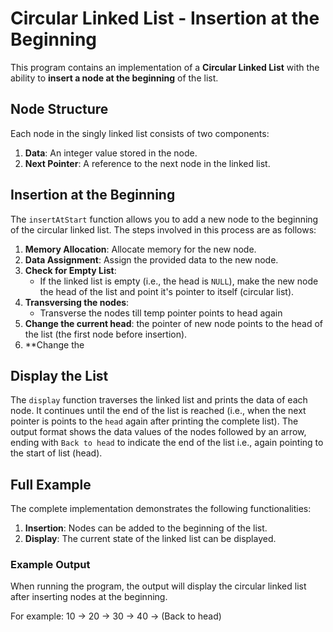# Circular Linked List - Insertion at the Beginning

This program contains an implementation of a **Circular Linked List** with the ability to **insert a node at the beginning** of the list.

## Node Structure

Each node in the singly linked list consists of two components:
1. **Data**: An integer value stored in the node.
2. **Next Pointer**: A reference to the next node in the linked list.

## Insertion at the Beginning

The `insertAtStart` function allows you to add a new node to the beginning of the circular linked list. The steps involved in this process are as follows:

1. **Memory Allocation**: Allocate memory for the new node.
2. **Data Assignment**: Assign the provided data to the new node.
3. **Check for Empty List**:
   - If the linked list is empty (i.e., the head is `NULL`), make the new node the head of the list and point it's pointer to itself (circular list).
4. **Transversing the nodes**:
   - Transverse the nodes till temp pointer points to head again
5. **Change the current head**: the pointer of new node points to the head of the list (the first node before insertion).
6. **Change the 

## Display the List

The `display` function traverses the linked list and prints the data of each node. It continues until the end of the list is reached (i.e., when the next pointer is points to the `head` again after printing the complete list). The output format shows the data values of the nodes followed by an arrow, ending with `Back to head` to indicate the end of the list i.e., again pointing to the start of list (head).

## Full Example

The complete implementation demonstrates the following functionalities:
1. **Insertion**: Nodes can be added to the beginning of the list.
2. **Display**: The current state of the linked list can be displayed.

### Example Output

When running the program, the output will display the circular linked list after inserting nodes at the beginning. 

For example: 10 -> 20 -> 30 -> 40 -> (Back to head)


